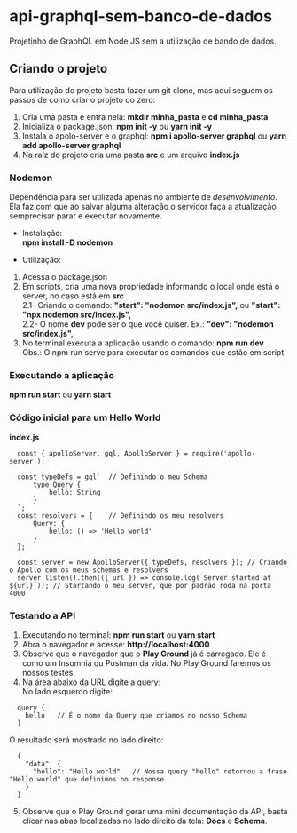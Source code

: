 # api-graphql-sem-banco-de-dados
Projetinho de GraphQL em Node JS sem a utilização de bando de dados.  

## Criando o projeto
Para utilização do projeto basta fazer um git clone, mas aqui seguem os passos de como criar o projeto do zero: 
1) Cria uma pasta e entra nela: **mkdir minha_pasta** e **cd minha_pasta**
2) Inicializa o package.json: **npm init -y** ou **yarn init -y**
3) Instala o apolo-server e o graphql: **npm i apollo-server graphql** ou **yarn add apollo-server graphql**
4) Na raíz do projeto cria uma pasta **src** e um arquivo **index.js**

### Nodemon  
Dependência para ser utilizada apenas no ambiente de *desenvolvimento*.  
Ela faz com que ao salvar alguma alteração o servidor faça a atualização semprecisar parar e executar novamente.  
- Instalação:  
**npm install -D nodemon**  

- Utilização:  
1) Acessa o package.json  
2) Em scripts, cria uma nova propriedade informando o local onde está o server, no caso está em **src**  
  2.1- Criando o comando: **"start": "nodemon src/index.js",** ou **"start": "npx nodemon src/index.js",**  
  2.2- O nome **dev** pode ser o que você quiser. Ex.: **"dev": "nodemon src/index.js",**   
3) No terminal executa a aplicação usando o comando: **npm run dev**  
Obs.: O npm run serve para executar os comandos que estão em script  

### Executando a aplicação
**npm run start** ou **yarn start**

### Código inicial para um Hello World
**index.js**  
```
  const { apolloServer, gql, ApolloServer } = require('apollo-server');

  const typeDefs = gql`  // Definindo o meu Schema
      type Query {
          hello: String
      }
  `;
  const resolvers = {    // Definindo os meu resolvers
      Query: {
          hello: () => 'Hello world'
      }
  };

  const server = new ApolloServer({ typeDefs, resolvers }); // Criando o Apollo com os meus schemas e resolvers
  server.listen().then(({ url }) => console.log(`Server started at ${url}`)); // Startando o meu server, que por padrão roda na porta 4000
```

### Testando a API
1) Executando no terminal: **npm run start** ou **yarn start**  
2) Abra o navegador e acesse: **http://localhost:4000**  
3) Observe que o navegador que o **Play Ground** já é carregado. Ele é como um Insomnia ou Postman da vida. No Play Ground faremos os nossos testes. 
4) Na área abaixo da URL digite a query:  
No lado esquerdo digite:  
```
  query {
    hello   // É o nome da Query que criamos no nosso Schema
  }
```
O resultado será mostrado no lado direito:  
```
  {
    "data": {
      "hello": "Hello world"   // Nossa query "hello" retornou a frase "Hello world" que definimos no response
    }
  }
```

5) Observe que o Play Ground gerar uma mini documentação da API, basta clicar nas abas localizadas no lado direito da tela: **Docs** e **Schema**.  




